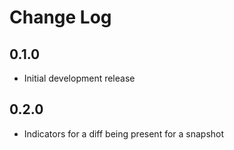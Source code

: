 # Change Log

## 0.1.0

- Initial development release

## 0.2.0

- Indicators for a diff being present for a snapshot
